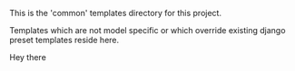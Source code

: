 This is the 'common' templates directory for this project.

Templates which are not model specific or which override existing 
django preset templates reside here.

Hey there